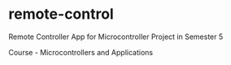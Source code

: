 # remote-control

Remote Controller App for Microcontroller Project in Semester 5

Course - Microcontrollers and Applications

